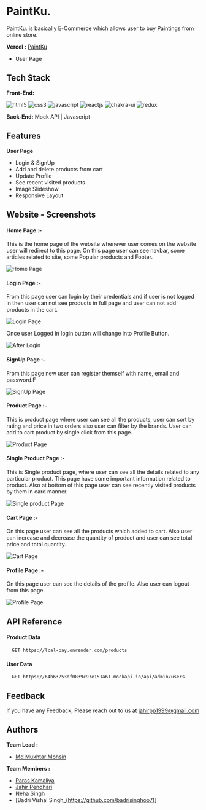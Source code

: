 # PaintKu.

PaintKu. is basically E-Commerce which allows user to buy Paintings from online store.

**Vercel :**  [PaintKu](https://paintku.vercel.app/)
* User Page

## Tech Stack

**Front-End:** <p >
    <img src="https://img.shields.io/badge/HTML5-E34F26?style=for-the-badge&logo=html5&logoColor=white" alt="html5" />
    <img src="https://img.shields.io/badge/CSS3-1572B6?style=for-the-badge&logo=css3&logoColor=white" alt="css3" /> 
    <img src="https://img.shields.io/badge/JavaScript-323330?style=for-the-badge&logo=javascript&logoColor=F7DF1E" alt="javascript" />
    <img src="https://img.shields.io/badge/React-20232A?style=for-the-badge&logo=react&logoColor=61DAFB" alt="reactjs" />
    <img src="https://img.shields.io/badge/Chakra%20UI-3bc7bd?style=for-the-badge&logo=chakraui&logoColor=white" alt="chakra-ui" />
    <img src="https://img.shields.io/badge/Redux-593D88?style=for-the-badge&logo=redux&logoColor=white" alt="redux" /> 
</p>

**Back-End:** Mock API | Javascript

## Features

**User Page**
- Login & SignUp
- Add and delete products from cart
- Update Profile
- See recent visited products
- Image Slideshow
- Responsive Layout

## Website - Screenshots

#### Home Page :-
This is the home page of the website whenever user comes on the website user will redirect to this page. On this page user can see navbar, some articles related to site, some Popular products and Footer.

![Home Page](https://github.com/mdmukhtarmohsin/loud-weight-1875/assets/130351451/67881136-25d3-4269-8169-852d36e5c185)

#### Login Page :- 
From this page user can login by their credentials and if user is not logged in then user can not see products in full page and user can not add products in the cart.

![Login Page](https://github.com/mdmukhtarmohsin/loud-weight-1875/assets/130351451/1aee3e22-30e9-4f37-8a88-a44f301a7b67)


Once user Logged in login button will change into Profile Button.

![After Login](https://github.com/mdmukhtarmohsin/loud-weight-1875/assets/130351451/89c2ee15-6a30-41c7-94d4-4b059304eca0)


#### SignUp Page :-
From this page new user can register themself with name, email and password.F

![SignUp Page](https://github.com/mdmukhtarmohsin/loud-weight-1875/assets/130351451/e04243fa-c4a5-4326-93fb-a7be3b0f79e7)

#### Product Page :-
This is product page where user can see all the products, user can sort by rating and price in two orders also user can filter by the brands. User can add to cart product by single click from this page.

![Product Page](https://github.com/mdmukhtarmohsin/loud-weight-1875/assets/130351451/abc2556f-7b76-45ce-aaf9-6762c7a40e62)


#### Single Product Page :-
This is Single product page, where user can see all the details related to any particular product. This page have some important information related to product. Also at bottom of this page user can see recently visited products by them in card manner.

![Single product Page](https://github.com/mdmukhtarmohsin/loud-weight-1875/assets/130351451/388dcaf9-3612-458b-94be-38558849ffde)

#### Cart Page :- 
On this page user can see all the products which added to cart. Also user can increase and decrease the quantity of product and user can see total price and total quantity.

![Cart Page](https://github.com/mdmukhtarmohsin/loud-weight-1875/assets/130351451/12c7c57d-8440-46aa-8858-38820b788f31)

#### Profile Page :-
On this page user can see the details of the profile. Also user can logout from this page.

![Profile Page](https://github.com/mdmukhtarmohsin/loud-weight-1875/assets/130351451/9c274d18-f173-44d7-969c-bf921c8b3c0d)

## API Reference

#### Product Data

```
  GET https://lcal-pay.onrender.com/products
```

#### User Data

```
  GET https://64b63253df0839c97e151a61.mockapi.io/api/admin/users
```

## Feedback

If you have any Feedback, Please reach out to us at jahirpp1999@gmail.com

## Authors

**Team Lead :**
- [Md Mukhtar Mohsin](https://github.com/mdmukhtarmohsin)

**Team Members :**
- [Paras Kamaliya](https://github.com/paraskamaliya)
- [Jahir Pendhari](https://github.com/JahirPendhari09)
- [Neha Singh](https://github.com/Nehaa1210)
- [Badri Vishal Singh_(https://github.com/badrisinghoo7)]
